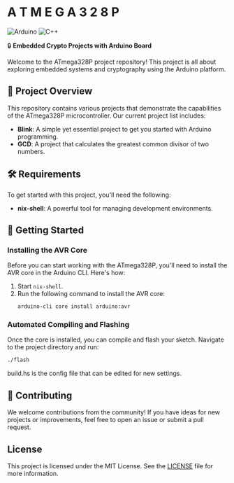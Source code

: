 # A T M E G A 3 2 8 P

![Arduino](https://img.shields.io/badge/Arduino-00979D?style=for-the-badge&logo=arduino&logoColor=white)
![C++](https://img.shields.io/badge/C++-00599C?style=for-the-badge&logo=c%2B%2B&logoColor=white)

🔒 **Embedded Crypto Projects with Arduino Board**

Welcome to the ATmega328P project repository! This project is all about exploring embedded systems and cryptography using the Arduino platform.

## 📜 Project Overview

This repository contains various projects that demonstrate the capabilities of the ATmega328P microcontroller. Our current project list includes:

- **Blink**: A simple yet essential project to get you started with Arduino programming.
- **GCD**: A project that calculates the greatest common divisor of two numbers.

## 🛠️ Requirements

To get started with this project, you'll need the following:

- **nix-shell**: A powerful tool for managing development environments.

## 🚀 Getting Started

### Installing the AVR Core

Before you can start working with the ATmega328P, you'll need to install the AVR core in the Arduino CLI. Here's how:

1. Start `nix-shell`.
2. Run the following command to install the AVR core:
   ```bash
   arduino-cli core install arduino:avr
   ```

### Automated Compiling and Flashing

Once the core is installed, you can compile and flash your sketch. Navigate to the project directory and run:

```bash
./flash
```

build.hs is the config file that can be edited for new settings.

## 🤝 Contributing

We welcome contributions from the community! If you have ideas for new projects or improvements, feel free to open an issue or submit a pull request.

## License

This project is licensed under the MIT License. See the [LICENSE](LICENSE) file for more information.